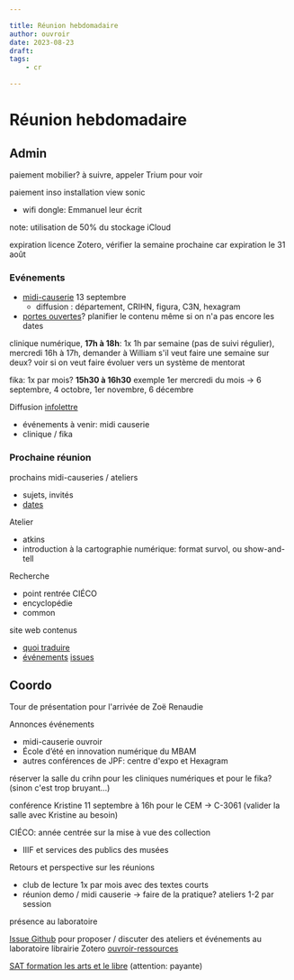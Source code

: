```yaml
---

title: Réunion hebdomadaire
author: ouvroir
date: 2023-08-23
draft: 
tags:
    - cr

---
```

# Réunion hebdomadaire

## Admin

paiement mobilier? à suivre, appeler Trium pour voir

paiement inso installation view sonic
- wifi dongle: Emmanuel leur écrit

note: utilisation de 50% du stockage iCloud

expiration licence Zotero, vérifier la semaine prochaine car expiration le 31 août


### Evénements
- [midi-causerie](https://mobilizon.fr/events/864a22e7-fc93-4451-8a0e-aae0683e25c7) 13 septembre
    - diffusion : département, CRIHN, figura, C3N, hexagram
- [portes ouvertes](https://github.com/ouvroir/labouvroir/issues/192)? planifier le contenu même si on n'a pas encore les dates

clinique numérique, **17h à 18h**: 1x 1h par semaine (pas de suivi régulier), mercredi 16h à 17h, demander à William s'il veut faire une semaine sur deux? 
voir si on veut faire évoluer vers un système de mentorat

fika: 1x par mois? **15h30 à 16h30** exemple 1er mercredi du mois → 6 septembre, 4 octobre, 1er novembre, 6 décembre

Diffusion [infolettre](https://github.com/ouvroir/labouvroir/issues/193)
- événements à venir: midi causerie
- clinique / fika 

### Prochaine réunion

prochains midi-causeries / ateliers
- sujets, invités
- [dates](https://github.com/ouvroir/labouvroir/issues/195)

Atelier
- atkins
- introduction à la cartographie numérique: format survol, ou show-and-tell

Recherche
- point rentrée CIÉCO
- encyclopédie
- common

site web
contenus
- [quoi traduire](https://github.com/ouvroir/website/issues/3)
- [événements](https://github.com/ouvroir/website/issues/4)
[issues](https://github.com/ouvroir/website/issues)

## Coordo

Tour de présentation pour l'arrivée de Zoë Renaudie

Annonces événements
- midi-causerie ouvroir
- École d’été en innovation numérique du MBAM
- autres conférences de JPF: centre d'expo et Hexagram

réserver la salle du crihn pour les cliniques numériques 
et pour le fika? (sinon c'est trop bruyant...)

conférence Kristine 11 septembre à 16h pour le CEM → C-3061 (valider la salle avec Kristine au besoin)

CIÉCO: année centrée sur la mise à vue des collection
- IIIF et services des publics des musées

Retours et perspective sur les réunions
- club de lecture 1x par mois avec des textes courts
- réunion demo / midi causerie → faire de la pratique? ateliers 1-2 par session

présence au laboratoire

[Issue Github](https://github.com/ouvroir/labouvroir/issues/195) pour proposer / discuter des ateliers et événements au laboratoire
librairie Zotero [ouvroir-ressources](https://www.zotero.org/groups/5154477)



[SAT formation les arts et le libre](https://sat.qc.ca/fr/formations/les-arts-et-le-libre) (attention: payante)